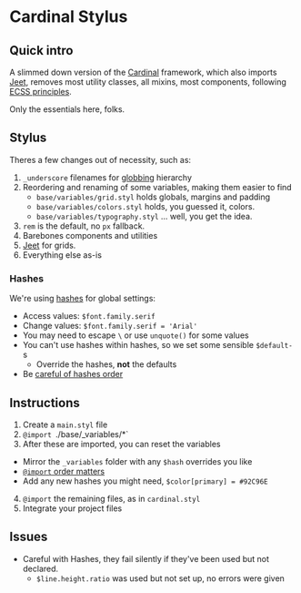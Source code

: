# Cardinal Stylus

## Quick intro

A slimmed down version of the [Cardinal](http://cardinalcss.com/) framework, which also imports [Jeet](http://jeet.gs/), removes most utility classes, all mixins, most components, following [ECSS principles](https://benfrain.com/my-fourth-book-enduring-css/).

Only the essentials here, folks.

## Stylus

Theres a few changes out of necessity, such as:

1. `_underscore` filenames for [globbing](http://stylus-lang.com/docs/import.html#file-globbing) hierarchy
2.  Reordering and renaming of some variables, making them easier to find
    - `base/variables/grid.styl` holds globals, margins and padding
    - `base/variables/colors.styl` holds, you guessed it, colors.
    - `base/variables/typography.styl` ... well, you get the idea.
3. `rem` is the default, no `px` fallback.
4. Barebones components and utilities
5. [Jeet](http://jeet.gs/) for grids.
6. Everything else as-is

### Hashes

We're using [hashes](http://stylus-lang.com/docs/hashes.html) for global settings:

- Access values: `$font.family.serif`
- Change values: `$font.family.serif = 'Arial'`
- You may need to escape `\` or use `unquote()` for some values
- You can't use hashes within hashes, so we set some sensible `$default-`s
  - Override the hashes, **not** the defaults
- Be [careful of hashes order](https://github.com/stylus/stylus/issues/2136)


## Instructions

1. Create a `main.styl` file
2. `@import `./base/_variables/*`
3. After these are imported, you can reset the variables
  - Mirror the `_variables` folder with any `$hash` overrides you like
  - [`@import` order matters](https://github.com/stylus/stylus/issues/2136)
  - Add any new hashes you might need, `$color[primary] = #92C96E`
4. `@import` the remaining files, as in `cardinal.styl`
5. Integrate your project files


## Issues

- Careful with Hashes, they fail silently if they've been used but not declared.
  - `$line.height.ratio` was used but not set up, no errors were given
